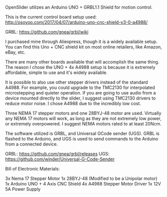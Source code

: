 OpenSlider utilizes an Arduino UNO + GRBL1.1 Shield for motion control.

This is the current control board setup used:
http://osoyoo.com/2017/04/07/arduino-uno-cnc-shield-v3-0-a4988/

GRBL:
https://github.com/gnea/grbl/wiki

I purchased mine through Aliexpress, though it is a widely available setup. You can find this Uno + CNC shield kit on most online retailers, like Amazon, eBay, etc.

There are many other boards available that will accomplish the same thing. The reason I chose the UNO + 4x A4988 setup is because it is extremely affordable, simple to use and it's widely available.


It is possible to also use other stepper drivers instead of the standard A4988. For example, you could upgrade to the TMC2130 for interpolated microstepping and quieter operation. If you are going to use audio from a device mounted directly to the slider, I suggest using TMC2130 drivers to reduce motor noise. I chose A4988 due to the incredibly low cost.

Three NEMA 17 stepper motors and one 28BYJ-48 motor are used. Virtually any NEMA 17 motors will work, as long as they are not extremely low power, or extremely overpowered. I suggest NEMA motors rated to at least 20Ncm.

The software utilized is GRBL, and Universal GCode sender (UGS). GRBL is flashed to the Arduino, and UGS is used to send commands to the Arduino from a connected device.

GRBL: https://github.com/gnea/grbl/releases
UGS: https://github.com/winder/Universal-G-Code-Sender


Bill of Electronic Materials:

3x Nema 17 Stepper Motor
1x 28BYJ-48 (Modified to be a Unipolar motor)
1x Arduino UNO + 4 Axis CNC Shield
4x A4988 Stepper Motor Driver
1x 12V 5A Power Supply
